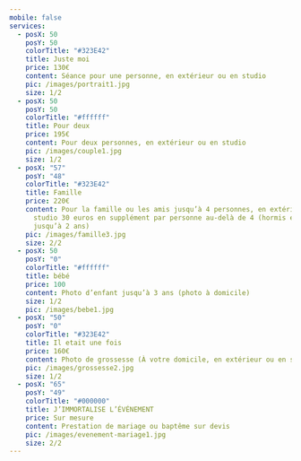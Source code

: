 ```yaml
---
mobile: false
services:
  - posX: 50
    posY: 50
    colorTitle: "#323E42"
    title: Juste moi
    price: 130€
    content: Séance pour une personne, en extérieur ou en studio
    pic: /images/portrait1.jpg
    size: 1/2
  - posX: 50
    posY: 50
    colorTitle: "#ffffff"
    title: Pour deux
    price: 195€
    content: Pour deux personnes, en extérieur ou en studio
    pic: /images/couple1.jpg
    size: 1/2
  - posX: "57"
    posY: "48"
    colorTitle: "#323E42"
    title: Famille
    price: 220€
    content: Pour la famille ou les amis jusqu’à 4 personnes, en extérieur ou en
      studio 30 euros en supplément par personne au-delà de 4 (hormis enfant
      jusqu’à 2 ans)
    pic: /images/famille3.jpg
    size: 2/2
  - posX: 50
    posY: "0"
    colorTitle: "#ffffff"
    title: bébé
    price: 100
    content: Photo d’enfant jusqu’à 3 ans (photo à domicile)
    size: 1/2
    pic: /images/bebe1.jpg
  - posX: "50"
    posY: "0"
    colorTitle: "#323E42"
    title: Il etait une fois
    price: 160€
    content: Photo de grossesse (À votre domicile, en extérieur ou en studio)
    pic: /images/grossesse2.jpg
    size: 1/2
  - posX: "65"
    posY: "49"
    colorTitle: "#000000"
    title: J’IMMORTALISE L’ÉVÉNEMENT
    price: Sur mesure
    content: Prestation de mariage ou baptême sur devis
    pic: /images/evenement-mariage1.jpg
    size: 2/2
---
```

